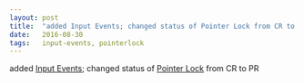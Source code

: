 ```yaml
---
layout: post
title:  "added Input Events; changed status of Pointer Lock from CR to PR"
date:   2016-08-30
tags:   input-events, pointerlock
---
```


added [Input Events](/spec/input-events); changed status of [Pointer Lock](/spec/pointerlock) from CR to PR

